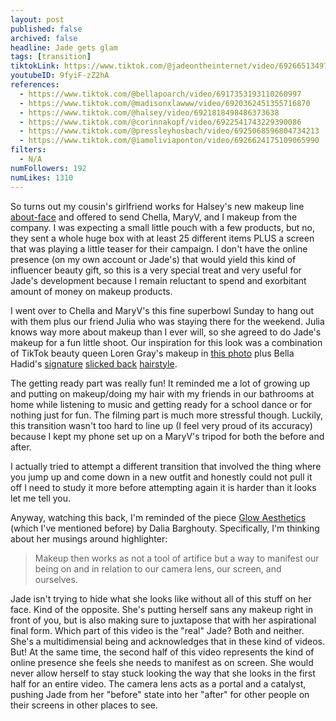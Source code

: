 ```yaml
---
layout: post
published: false
archived: false
headline: Jade gets glam
tags: [transition]
tiktokLink: https://www.tiktok.com/@jadeontheinternet/video/6926651349702692102
youtubeID: 9fyiF-zZ2hA
references:
  - https://www.tiktok.com/@bellapoarch/video/6917353193110260997
  - https://www.tiktok.com/@madisonxlawww/video/6920362451355716870
  - https://www.tiktok.com/@halsey/video/6921818498486373638
  - https://www.tiktok.com/@corinnakopf/video/6922541743229390086
  - https://www.tiktok.com/@pressleyhosbach/video/6925068596804734213
  - https://www.tiktok.com/@iamoliviaponton/video/6926624175109065990
filters:
  - N/A
numFollowers: 192
numLikes: 1310
---
```


So turns out my cousin's girlfriend works for Halsey's new makeup line [about-face](https://aboutface.com/) and offered to send Chella, MaryV, and I makeup from the company. I was expecting a small little pouch with a few products, but no, they sent a whole huge box with at least 25 different items PLUS a screen that was playing a little teaser for their campaign. I don't have the online presence (on my own account or Jade's) that would yield this kind of influencer beauty gift, so this is a very special treat and very useful for Jade's development because I remain reluctant to spend and exorbitant amount of money on makeup products.

I went over to Chella and MaryV's this fine superbowl Sunday to hang out with them plus our friend Julia who was staying there for the weekend. Julia knows way more about makeup than I ever will, so she agreed to do Jade's makeup for a fun little shoot. Our inspiration for this look was a combination of TikTok beauty queen Loren Gray's makeup in [this photo](https://www.instagram.com/p/CFNQXh7B1hh/) plus Bella Hadid's [signature](https://www.instagram.com/p/BvNHqllgNGx/) [slicked back](https://www.instagram.com/p/B50oDChgTNq/) [hairstyle](https://www.instagram.com/p/B7P5ExRg8WI/).

The getting ready part was really fun! It reminded me a lot of growing up and putting on makeup/doing my hair with my friends in our bathrooms at home while listening to music and getting ready for a school dance or for nothing just for fun. The filming part is much more stressful though. Luckily, this transition wasn't too hard to line up (I feel very proud of its accuracy) because I kept my phone set up on a MaryV's tripod for both the before and after.

I actually tried to attempt a different transition that involved the thing where you jump up and come down in a new outfit and honestly could not pull it off I need to study it more before attempting again it is harder than it looks let me tell you.

Anyway, watching this back, I'm reminded of the piece [Glow Aesthetics](https://reallifemag.com/glow-aesthetics/) (which I've mentioned before) by Dalia Barghouty. Specifically, I'm thinking about her musings around highlighter:

> Makeup then works as not a tool of artifice but a way to manifest our being on and in relation to our camera lens, our screen, and ourselves.

Jade isn't trying to hide what she looks like without all of this stuff on her face. Kind of the opposite. She's putting herself sans any makeup right in front of you, but is also making sure to juxtapose that with her aspirational final form. Which part of this video is the "real" Jade? Both and neither. She's a multidimensial being and acknowledges that in these kind of videos. But! At the same time, the second half of this video represents the kind of online presence she feels she needs to manifest as on screen. She would never allow herself to stay stuck looking the way that she looks in the first half for an entire video. The camera lens acts as a portal and a catalyst, pushing Jade from her "before" state into her "after" for other people on their screens in other places to see.
